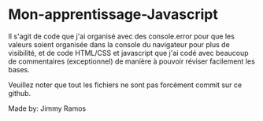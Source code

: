 # Mon-apprentissage-Javascript

Il s'agit de code que j'ai organisé avec des console.error pour que les valeurs soient organisée dans la console du navigateur pour plus de visibilité, et de code HTML/CSS et javascript que j'ai codé avec beaucoup de commentaires (exceptionnel) de manière à pouvoir réviser facilement les bases.

Veuillez noter que tout les fichiers ne sont pas forcément commit sur ce github.

Made by: Jimmy Ramos
